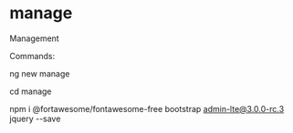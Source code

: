 # manage
Management

Commands:

ng new manage

cd manage

npm i @fortawesome/fontawesome-free bootstrap admin-lte@3.0.0-rc.3 jquery --save

